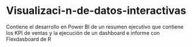 # Visualizaci-n-de-datos-interactivas
Contiene el desarrollo en Power BI de un resumen ejecutivo que contiene los KPI de ventas  y la ejecución de un dashboard e informe con Flexdasboard de R
